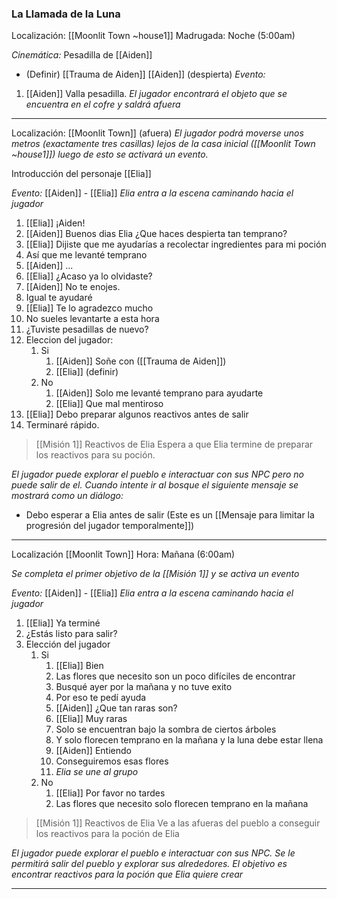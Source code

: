 ### La Llamada de la Luna

Localización: [[Moonlit Town ~house1]]
Madrugada: Noche (5:00am)

*Cinemática:* Pesadilla de [[Aiden]]
- (Definir) [[Trauma de Aiden]]
[[Aiden]] (despierta)
*Evento:*
1. [[Aiden]] Valla pesadilla.
*El jugador encontrará el objeto que se encuentra en el cofre y saldrá afuera*
***
Localización: [[Moonlit Town]] (afuera)
*El jugador podrá moverse unos metros (exactamente tres casillas) lejos de la casa inicial ([[Moonlit Town ~house1]]) luego de esto se activará un evento.*

Introducción del personaje [[Elia]]

*Evento:* [[Aiden]] - [[Elia]]
   *Elia entra a la escena caminando hacia el jugador*
1. [[Elia]] ¡Aiden!
2. [[Aiden]] Buenos dias Elia ¿Que haces despierta tan temprano?
3. [[Elia]] Dijiste que me ayudarías a recolectar ingredientes para mi poción
4. Así que me levanté temprano
5. [[Aiden]] ...
6. [[Elia]] ¿Acaso ya lo olvidaste?
7. [[Aiden]] No te enojes.
8. Igual te ayudaré
9. [[Elia]] Te lo agradezco mucho
10. No sueles levantarte a esta hora
11. ¿Tuviste pesadillas de nuevo?
12. Eleccion del jugador: 
    1. Si
		1. [[Aiden]] Soñe con ([[Trauma de Aiden]])
		2. [[Elia]] (definir)
	2. No
		1. [[Aiden]] Solo me levanté temprano para ayudarte
		2. [[Elia]] Que mal mentiroso
13. [[Elia]] Debo preparar algunos reactivos antes de salir
14. Terminaré rápido.

> [[Misión 1]] Reactivos de Elia
> Espera a que Elia termine de preparar los reactivos para su poción.

*El jugador puede explorar el pueblo e interactuar con sus NPC pero no puede salir de el. Cuando intente ir al bosque el siguiente mensaje se mostrará como un diálogo:*
- Debo esperar a Elia antes de salir
(Este es un [[Mensaje para limitar la progresión del jugador temporalmente]])
***
Localización [[Moonlit Town]]
Hora: Mañana (6:00am)

*Se completa el primer objetivo de la [[Misión 1]] y se activa un evento*

*Evento:* [[Aiden]] - [[Elia]]
   *Elia entra a la escena caminando hacia el jugador*
1. [[Elia]] Ya terminé
2. ¿Estás listo para salir?
3. Elección del jugador
	1. Si
		1. [[Elia]] Bien
		2. Las flores que necesito son un poco difíciles de encontrar
		3. Busqué ayer por la mañana y no tuve exito
		4. Por eso te pedí ayuda
		5. [[Aiden]] ¿Que tan raras son?
		6. [[Elia]] Muy raras
		7. Solo se encuentran bajo la sombra de ciertos árboles
		8. Y solo florecen temprano en la mañana y la luna debe estar llena
		9. [[Aiden]] Entiendo 
		10. Conseguiremos esas flores
		11. *Elia se une al grupo*
	2. No
		1. [[Elia]] Por favor no tardes
		2. Las flores que necesito solo florecen temprano en la mañana

> [[Misión 1]] Reactivos de Elia
> Ve a las afueras del pueblo a conseguir los reactivos para la poción de Elia

*El jugador puede explorar el pueblo e interactuar con sus NPC. Se le permitirá salir del pueblo y explorar sus alrededores. El objetivo es encontrar reactivos para la poción que Elia quiere crear*
***
